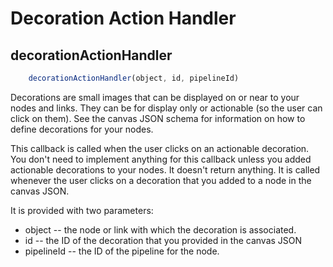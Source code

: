 # Decoration Action Handler

## decorationActionHandler
```js
    decorationActionHandler(object, id, pipelineId)
```
Decorations are small images that can be displayed on or near to your nodes and links. They can be for display only or actionable (so the user can click on them). See the canvas JSON schema for information on how to define decorations for your nodes.

This callback is called when the user clicks on an actionable decoration. You don't need to implement anything for this callback unless you added actionable decorations to your nodes. It doesn't return anything. It is called whenever the user clicks on a decoration that you added to a node in the canvas JSON.

It is provided with two parameters:

* object -- the node or link with which the decoration is associated.
* id -- the ID of the decoration that you provided in the canvas JSON
* pipelineId -- the ID of the pipeline for the node.

